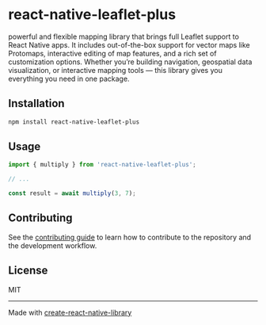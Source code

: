 # react-native-leaflet-plus

 powerful and flexible mapping library that brings full Leaflet support to React Native apps. It includes out-of-the-box support for vector maps like Protomaps, interactive editing of map features, and a rich set of customization options. Whether you’re building navigation, geospatial data visualization, or interactive mapping tools — this library gives you everything you need in one package.

## Installation

```sh
npm install react-native-leaflet-plus
```

## Usage


```js
import { multiply } from 'react-native-leaflet-plus';

// ...

const result = await multiply(3, 7);
```


## Contributing

See the [contributing guide](CONTRIBUTING.md) to learn how to contribute to the repository and the development workflow.

## License

MIT

---

Made with [create-react-native-library](https://github.com/callstack/react-native-builder-bob)
